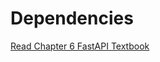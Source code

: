 # Dependencies

[Read Chapter 6 FastAPI Textbook](https://www.amazon.com/FastAPI-Bill-Lubanovic-ebook/dp/B0CLKZJSGV/ref=sr_1_1)